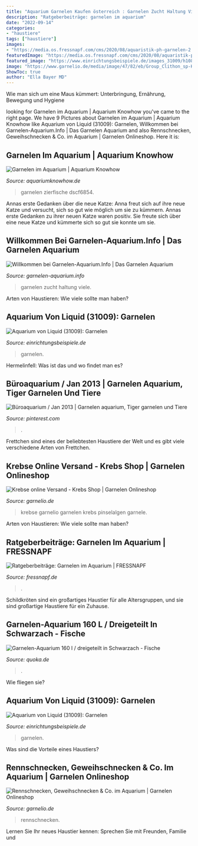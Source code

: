 ```yaml
---
title: "Aquarium Garnelen Kaufen österreich : Garnelen Zucht Haltung Viele"
description: "Ratgeberbeiträge: garnelen im aquarium"
date: "2022-09-14"
categories:
- "haustiere"
tags: ["haustiere"]
images:
- "https://media.os.fressnapf.com/cms/2020/08/aquaristik-ph-garnelen-2.jpg"
featuredImage: "https://media.os.fressnapf.com/cms/2020/08/aquaristik-ph-garnelen-2.jpg"
featured_image: "https://www.einrichtungsbeispiele.de/images_31009/h1080_w1920/aquarium-garnelen__976b5b7a9c1d1f8719a5a8f7130ffae9.jpg"
image: "https://www.garnelio.de/media/image/47/82/eb/Group_Clithon_sp-Kopie.jpg"
ShowToc: true
author: "Ella Bayer MD"
---
```



Wie man sich um eine Maus kümmert: Unterbringung, Ernährung, Bewegung und Hygiene

	

		
looking for Garnelen im Aquarium | Aquarium Knowhow you've came to the right page. We have 9 Pictures about Garnelen im Aquarium | Aquarium Knowhow like Aquarium von Liquid (31009): Garnelen, Willkommen bei Garnelen-Aquarium.Info | Das Garnelen Aquarium and also Rennschnecken, Geweihschnecken &amp; Co. im Aquarium | Garnelen Onlineshop. Here it is:
		
    
## Garnelen Im Aquarium | Aquarium Knowhow

<img loading=lazy src="http://www.aquariumknowhow.de/wordpress/wp-content/gallery/neue-bilder/dscf6854.jpg" onerror="this.onerror=null;this.src='https://tse2.mm.bing.net/th?id=OIP.U-QTLx56PNM2HgPse33begHaFp&amp;pid=15.1';" alt="Garnelen im Aquarium | Aquarium Knowhow">

_Source: aquariumknowhow.de_

>garnelen zierfische dscf6854. 

	

Annas erste Gedanken über die neue Katze: Anna freut sich auf ihre neue Katze und versucht, sich so gut wie möglich um sie zu kümmern.
Annas erste Gedanken zu ihrer neuen Katze waren positiv. Sie freute sich über eine neue Katze und kümmerte sich so gut sie konnte um sie.

    
## Willkommen Bei Garnelen-Aquarium.Info | Das Garnelen Aquarium

<img loading=lazy src="https://garnelen-aquarium.info/wp-content/uploads/2019/12/cropped-P3273636_1.jpg" onerror="this.onerror=null;this.src='https://tse4.mm.bing.net/th?id=OIP.UQgvZu6q9Kc-Cp_BgsjUxAHaB7&amp;pid=15.1';" alt="Willkommen bei Garnelen-Aquarium.Info | Das Garnelen Aquarium">

_Source: garnelen-aquarium.info_

>garnelen zucht haltung viele. 

	

Arten von Haustieren: Wie viele sollte man haben?

    
## Aquarium Von Liquid (31009): Garnelen

<img loading=lazy src="https://www.einrichtungsbeispiele.de/images_31009/h1080_w1920/aquarium-garnelen__e420299d9b2249e2603f03033cbee0cb.jpg" onerror="this.onerror=null;this.src='https://tse1.mm.bing.net/th?id=OIP.emYKMxHy5yAgdFLnQVIOPwHaFj&amp;pid=15.1';" alt="Aquarium von Liquid (31009): Garnelen">

_Source: einrichtungsbeispiele.de_

>garnelen. 

	

Hermelinfell: Was ist das und wo findet man es?

    
## Büroaquarium / Jan 2013 | Garnelen Aquarium, Tiger Garnelen Und Tiere

<img loading=lazy src="https://i.pinimg.com/originals/11/da/52/11da5276c2e1ef11df077a9161832987.jpg" onerror="this.onerror=null;this.src='https://tse2.mm.bing.net/th?id=OIP.ty30jokoynHCfDqBgaCOZgHaE5&amp;pid=15.1';" alt="Büroaquarium / Jan 2013 | Garnelen aquarium, Tiger garnelen und Tiere">

_Source: pinterest.com_

>. 

	

Frettchen sind eines der beliebtesten Haustiere der Welt und es gibt viele verschiedene Arten von Frettchen.

    
## Krebse Online Versand - Krebs Shop | Garnelen Onlineshop

<img loading=lazy src="https://www.garnelio.de/media/image/f3/42/19/Kategorie-Krebse.jpg" onerror="this.onerror=null;this.src='https://tse4.mm.bing.net/th?id=OIP.oS-nB360Ek2nlAbyQNI1MQHaEg&amp;pid=15.1';" alt="Krebse online Versand - Krebs Shop | Garnelen Onlineshop">

_Source: garnelio.de_

>krebse garnelio garnelen krebs pinselalgen garnele. 

	

Arten von Haustieren: Wie viele sollte man haben?

    
## Ratgeberbeiträge: Garnelen Im Aquarium | FRESSNAPF

<img loading=lazy src="https://media.os.fressnapf.com/cms/2020/08/aquaristik-ph-garnelen-2.jpg" onerror="this.onerror=null;this.src='https://tse2.mm.bing.net/th?id=OIP.bG-Quy_J48E_AQOCZl0OlgAAAA&amp;pid=15.1';" alt="Ratgeberbeiträge: Garnelen im Aquarium | FRESSNAPF">

_Source: fressnapf.de_

>. 

	

Schildkröten sind ein großartiges Haustier für alle Altersgruppen, und sie sind großartige Haustiere für ein Zuhause.

    
## Garnelen-Aquarium 160 L / Dreigeteilt In Schwarzach - Fische

<img loading=lazy src="http://bild1.qimage.de/garnelen-aquarium-160-foto-bild-107378841.jpg" onerror="this.onerror=null;this.src='https://tse4.mm.bing.net/th?id=OIP.wh44DoeT3cY7dFpXI864UQHaEK&amp;pid=15.1';" alt="Garnelen-Aquarium 160 l / dreigeteilt in Schwarzach - Fische">

_Source: quoka.de_

>. 

	

Wie fliegen sie?

    
## Aquarium Von Liquid (31009): Garnelen

<img loading=lazy src="https://www.einrichtungsbeispiele.de/images_31009/h1080_w1920/aquarium-garnelen__976b5b7a9c1d1f8719a5a8f7130ffae9.jpg" onerror="this.onerror=null;this.src='https://tse4.mm.bing.net/th?id=OIP.Z4RgjU4GIX-VDsLkhvebwQHaNL&amp;pid=15.1';" alt="Aquarium von Liquid (31009): Garnelen">

_Source: einrichtungsbeispiele.de_

>garnelen. 

	

Was sind die Vorteile eines Haustiers?

    
## Rennschnecken, Geweihschnecken &amp; Co. Im Aquarium | Garnelen Onlineshop

<img loading=lazy src="https://www.garnelio.de/media/image/47/82/eb/Group_Clithon_sp-Kopie.jpg" onerror="this.onerror=null;this.src='https://tse3.mm.bing.net/th?id=OIP._KnEbU9Oy1VlK9hZhOSlbAHaLH&amp;pid=15.1';" alt="Rennschnecken, Geweihschnecken &amp; Co. im Aquarium | Garnelen Onlineshop">

_Source: garnelio.de_

>rennschnecken. 

	

Lernen Sie Ihr neues Haustier kennen: Sprechen Sie mit Freunden, Familie und

